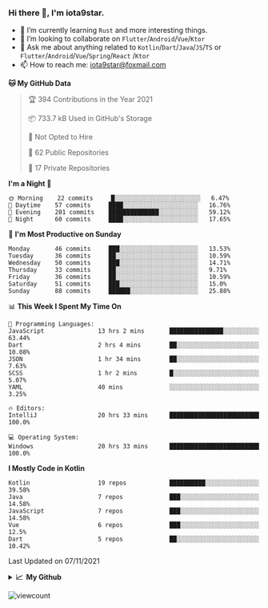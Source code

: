 ### Hi there 👋, I'm iota9star.

- 🌱 I’m currently learning `Rust` and more interesting things.
- 👯 I’m looking to collaborate on `Flutter`/`Android`/`Vue`/`Ktor`
- 💬 Ask me about anything related to `Kotlin`/`Dart`/`Java`/`JS`/`TS` or `Flutter`/`Android`/`Vue`/`Spring`/`React`
  /`Ktor`
- 📫 How to reach me: [iota9star@foxmail.com](iota9star@foxmail.com)



<!--START_SECTION:waka-->
**🐱 My GitHub Data** 

> 🏆 394 Contributions in the Year 2021
 > 
> 📦 733.7 kB Used in GitHub's Storage 
 > 
> 🚫 Not Opted to Hire
 > 
> 📜 62 Public Repositories 
 > 
> 🔑 17 Private Repositories  
 > 
**I'm a Night 🦉** 

```text
🌞 Morning    22 commits     █░░░░░░░░░░░░░░░░░░░░░░░░   6.47% 
🌆 Daytime    57 commits     ████░░░░░░░░░░░░░░░░░░░░░   16.76% 
🌃 Evening    201 commits    ██████████████░░░░░░░░░░░   59.12% 
🌙 Night      60 commits     ████░░░░░░░░░░░░░░░░░░░░░   17.65%

```
📅 **I'm Most Productive on Sunday** 

```text
Monday       46 commits     ███░░░░░░░░░░░░░░░░░░░░░░   13.53% 
Tuesday      36 commits     ██░░░░░░░░░░░░░░░░░░░░░░░   10.59% 
Wednesday    50 commits     ███░░░░░░░░░░░░░░░░░░░░░░   14.71% 
Thursday     33 commits     ██░░░░░░░░░░░░░░░░░░░░░░░   9.71% 
Friday       36 commits     ██░░░░░░░░░░░░░░░░░░░░░░░   10.59% 
Saturday     51 commits     ███░░░░░░░░░░░░░░░░░░░░░░   15.0% 
Sunday       88 commits     ██████░░░░░░░░░░░░░░░░░░░   25.88%

```


📊 **This Week I Spent My Time On** 

```text
💬 Programming Languages: 
JavaScript               13 hrs 2 mins       ███████████████░░░░░░░░░░   63.44% 
Dart                     2 hrs 4 mins        ██░░░░░░░░░░░░░░░░░░░░░░░   10.08% 
JSON                     1 hr 34 mins        ██░░░░░░░░░░░░░░░░░░░░░░░   7.63% 
SCSS                     1 hr 2 mins         █░░░░░░░░░░░░░░░░░░░░░░░░   5.07% 
YAML                     40 mins             ░░░░░░░░░░░░░░░░░░░░░░░░░   3.25%

🔥 Editors: 
IntelliJ                 20 hrs 33 mins      █████████████████████████   100.0%

💻 Operating System: 
Windows                  20 hrs 33 mins      █████████████████████████   100.0%

```

**I Mostly Code in Kotlin** 

```text
Kotlin                   19 repos            ██████████░░░░░░░░░░░░░░░   39.58% 
Java                     7 repos             ███░░░░░░░░░░░░░░░░░░░░░░   14.58% 
JavaScript               7 repos             ███░░░░░░░░░░░░░░░░░░░░░░   14.58% 
Vue                      6 repos             ███░░░░░░░░░░░░░░░░░░░░░░   12.5% 
Dart                     5 repos             ██░░░░░░░░░░░░░░░░░░░░░░░   10.42%

```



 Last Updated on 07/11/2021
<!--END_SECTION:waka-->

<details>
  <summary><b>📈&nbsp;&nbsp;My Github</b></summary>
  <br>
  <img src='https://github-profile-trophy.vercel.app/?username=iota9star'>
  <img src='https://bad-apple-github-readme.vercel.app/api?show_bg=1&username=iota9star&hide_title=true'>
  <img src='http://cr-skills-chart-widget.azurewebsites.net/api/api?username=iota9star'>
</details>


![viewcount](https://count.getloli.com/get/@iota9star?theme=rule34)
